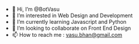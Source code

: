 - 👋 Hi, I’m @BotVasu
- 👀 I’m interested in Web Design and Development
- 🌱 I’m currently learning Javascript and Python
- 💞️ I’m looking to collaborate on Front End Design
- 📫 How to reach me : vasu.bhan@gmail.com

<!---
BotVasu/BotVasu is a ✨ special ✨ repository because its `README.md` (this file) appears on your GitHub profile.
You can click the Preview link to take a look at your changes.
--->
